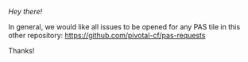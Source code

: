 _Hey there!_

In general, we would like all issues to be opened for any PAS tile in this other repository:
https://github.com/pivotal-cf/pas-requests

Thanks!
